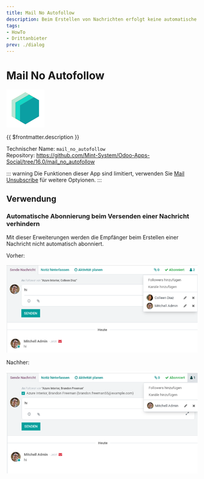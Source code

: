 ```yaml
---
title: Mail No Autofollow
description: Beim Erstellen von Nachrichten erfolgt keine automatische Abonnierung.
tags:
- HowTo
- Drittanbieter
prev: ./dialog
---
```

# Mail No Autofollow
![icon_oms_box](attachments/icons_odoo_mint_system.png)

{{ $frontmatter.description }}
 
Technischer Name: `mail_no_autofollow`\
Repository: <https://github.com/Mint-System/Odoo-Apps-Social/tree/16.0/mail_no_autofollow>

::: warning
Die Funktionen dieser App sind limitiert, verwenden Sie [Mail Unsubscribe](Mail%20Unsubscribe.md) für weitere Optyionen.
:::

## Verwendung

### Automatische Abonnierung beim Versenden einer Nachricht verhindern

Mit dieser Erweiterungen werden die Empfänger beim Erstellen einer Nachricht nicht automatisch abonniert.

Vorher:

![](attachments/Mail%20No%20Autofollow%20Before.png)

Nachher:

![](attachments/Mail%20No%20Autofollow%20After.png)